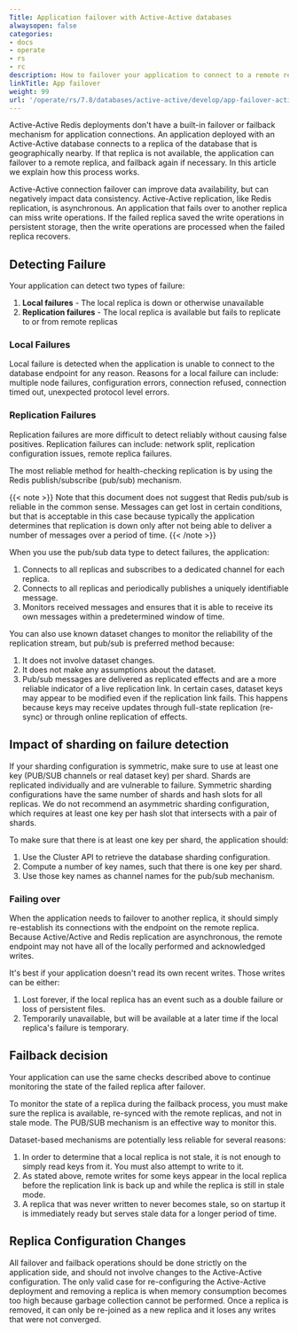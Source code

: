 ```yaml
---
Title: Application failover with Active-Active databases
alwaysopen: false
categories:
- docs
- operate
- rs
- rc
description: How to failover your application to connect to a remote replica.
linkTitle: App failover
weight: 99
url: '/operate/rs/7.8/databases/active-active/develop/app-failover-active-active/'
---
```

Active-Active Redis deployments don't have a built-in failover or failback mechanism for application connections.
An application deployed with an Active-Active database connects to a replica of the database that is geographically nearby.
If that replica is not available, the application can failover to a remote replica, and failback again if necessary.
In this article we explain how this process works.

Active-Active connection failover can improve data availability, but can negatively impact data consistency.
Active-Active replication, like Redis replication, is asynchronous.
An application that fails over to another replica can miss write operations.
If the failed replica saved the write operations in persistent storage,
then the write operations are processed when the failed replica recovers.

## Detecting Failure

Your application can detect two types of failure:

1. **Local failures** - The local replica is down or otherwise unavailable
1. **Replication failures** - The local replica is available but fails to replicate to or from remote replicas

### Local Failures

Local failure is detected when the application is unable to connect to the database endpoint for any reason. Reasons for a local failure can include: multiple node failures, configuration errors, connection refused, connection timed out, unexpected protocol level errors.

### Replication Failures

Replication failures are more difficult to detect reliably without causing false positives. Replication failures can include: network split, replication configuration issues, remote replica failures.

The most reliable method for health-checking replication is by using the Redis publish/subscribe (pub/sub) mechanism.

{{< note >}}
Note that this document does not suggest that Redis pub/sub is reliable in the common sense. Messages can get lost in certain conditions, but that is acceptable in this case because typically the application determines that replication is down only after not being able to deliver a number of messages over a period of time.
{{< /note >}}

When you use the pub/sub data type to detect failures, the application:

1. Connects to all replicas and subscribes to a dedicated channel for each replica.
1. Connects to all replicas and periodically publishes a uniquely identifiable message.
1. Monitors received messages and ensures that it is able to receive its own messages within a predetermined window of time.

You can also use known dataset changes to monitor the reliability of the replication stream,
but pub/sub is preferred method because:

1. It does not involve dataset changes.
1. It does not make any assumptions about the dataset.
1. Pub/sub messages are delivered as replicated effects and are a more reliable indicator of a live replication link. In certain cases, dataset keys may appear to be modified even if the replication link fails. This happens because keys may receive updates through full-state replication (re-sync) or through online replication of effects. 

## Impact of sharding on failure detection

If your sharding configuration is symmetric, make sure to use at least one key (PUB/SUB channels or real dataset key) per shard. Shards are replicated individually and are vulnerable to failure. Symmetric sharding configurations have the same number of shards and hash slots for all replicas.
We do not recommend an asymmetric sharding configuration, which requires at least one key per hash slot that intersects with a pair of shards.

To make sure that there is at least one key per shard, the application should:

1. Use the Cluster API to retrieve the database sharding configuration.
1. Compute a number of key names, such that there is one key per shard.
1. Use those key names as channel names for the pub/sub mechanism.

### Failing over

When the application needs to failover to another replica, it should simply re-establish its connections with the endpoint on the remote replica. Because Active/Active and Redis replication are asynchronous, the remote endpoint may not have all of the locally performed and acknowledged writes.

It's best if your application doesn't read its own recent writes. Those writes can be either:

1. Lost forever, if the local replica has an event such as a double failure or loss of persistent files.
1. Temporarily unavailable, but will be available at a later time if the local replica's failure is temporary.

<!--- {{< note >}}
Sample code that maps a hash slot to a key name can be found in this Python script.
{{< /note >}} --->

## Failback decision

Your application can use the same checks described above to continue monitoring the state of the failed replica after failover.

To monitor the state of a replica during the failback process, you must make sure the replica is available, re-synced with the remote replicas, and not in stale mode. The PUB/SUB mechanism is an effective way to monitor this.

Dataset-based mechanisms are potentially less reliable for several reasons:
1. In order to determine that a local replica is not stale, it is not enough to simply read keys from it. You must also attempt to write to it.
1. As stated above, remote writes for some keys appear in the local replica before the replication link is back up and while the replica is still in stale mode.
1. A replica that was never written to never becomes stale, so on startup it is immediately ready but serves stale data for a longer period of time.

## Replica Configuration Changes

All failover and failback operations should be done strictly on the application side, and should not involve changes to the Active-Active configuration.
The only valid case for re-configuring the Active-Active deployment and removing a replica is when memory consumption becomes too high because garbage collection cannot be performed.
Once a replica is removed, it can only be re-joined as a new replica and it loses any writes that were not converged.
